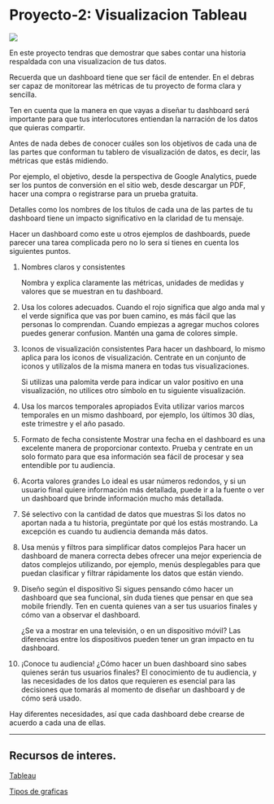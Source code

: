 # Proyecto-2: Visualizacion Tableau 

![](https://www.newsrewired.com/wp-content/uploads/2013/08/Tableau-logo.jpg)


En este proyecto tendras que demostrar que sabes contar una historia respaldada con una visualizacion de tus datos. 

Recuerda que un dashboard tiene que ser fácil de entender. En el debras ser capaz de monitorear las métricas de tu proyecto de forma clara y sencilla. 

Ten en cuenta que la manera en que vayas a diseñar tu dashboard será importante para que tus interlocutores entiendan la narración de los datos que quieras compartir.

Antes de nada debes de conocer cuáles son los objetivos de cada una de las partes que conforman tu tablero de visualización de datos, es decir, las métricas que estás midiendo.

Por ejemplo, el objetivo, desde la perspectiva de Google Analytics, puede ser los puntos de conversión en el sitio web, desde descargar un PDF, hacer una compra o registrarse para un prueba gratuita. 

Detalles como los nombres de los títulos de cada una de las partes de tu dashboard tiene un impacto significativo en la claridad de tu mensaje. 



Hacer un dashboard como este u otros ejemplos de dashboards, puede parecer una tarea complicada pero no lo sera si tienes en cuenta los siguientes puntos.


1. Nombres claros y consistentes

    Nombra y explica claramente las métricas, unidades de medidas y valores que se muestran en tu dashboard. 

2. Usa los colores adecuados.
Cuando el rojo significa que algo anda mal y el verde significa que vas por buen camino, es más fácil que las personas lo comprendan. Cuando empiezas a agregar muchos colores puedes generar confusion. Mantén una gama de colores simple. 


3. Iconos de visualización consistentes
Para hacer un dashboard, lo mismo aplica para los iconos de visualización. Centrate en un conjunto de iconos y utilízalos de la misma manera en todas tus visualizaciones. 

    Si utilizas una palomita verde para indicar un valor positivo en una visualización, no utilices otro símbolo en tu siguiente visualización. 

4. Usa los marcos temporales apropiados
Evita utilizar varios marcos temporales en un mismo dashboard, por ejemplo, los últimos 30 días, este trimestre y el año pasado. 


5. Formato de fecha consistente
Mostrar una fecha en el dashboard es una excelente manera de proporcionar contexto. Prueba y centrate en un solo formato para que esa información sea fácil de procesar y sea entendible por tu audiencia. 

6. Acorta valores grandes
Lo ideal es usar números redondos, y si un usuario final quiere información más detallada, puede ir a la fuente o ver un dashboard que brinde información mucho más detallada. 

7. Sé selectivo con la cantidad de datos que muestras
Si los datos no aportan nada a tu historia, pregúntate por qué los estás mostrando. La excepción es cuando tu audiencia demanda más datos. 


8. Usa menús y filtros para simplificar datos complejos
Para hacer un dashboard de manera correcta debes ofrecer una mejor experiencia de datos complejos utilizando, por ejemplo, menús desplegables para que puedan clasificar y filtrar rápidamente los datos que están viendo. 


9. Diseño según el dispositivo
Si sigues pensando cómo hacer un dashboard que sea funcional, sin duda tienes que pensar en que sea mobile friendly. Ten en cuenta quienes van a ser tus usuarios finales y cómo van a observar el dashboard. 

    ¿Se va a mostrar en una televisión, o en un dispositivo móvil? Las diferencias entre los dispositivos pueden tener un gran impacto en tu dashboard.

10. ¡Conoce tu audiencia!
¿Cómo hacer un buen dashboard sino sabes quienes serán tus usuarios finales? El conocimiento de tu audiencia, y las necesidades de los datos que requieren es esencial para las decisiones que tomarás al momento de diseñar un dashboard y de cómo será usado. 

Hay diferentes necesidades, así que cada dashboard debe crearse de acuerdo a cada una de ellas.

---

## Recursos de interes.

[Tableau](https://public.tableau.com/app/resources/learn)

[Tipos de graficas](https://chart.guide/charts/chart-choosing/)



